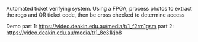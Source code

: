 Automated ticket verifying system. Using a FPGA, process photos to extract the rego and QR ticket code, then be cross checked to determine access

Demo part 1: https://video.deakin.edu.au/media/t/1_f2rm1gsm
part 2: https://video.deakin.edu.au/media/t/1_8e31kjb8
